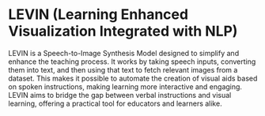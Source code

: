 # LEVIN (Learning Enhanced Visualization Integrated with NLP)

  LEVIN is a Speech-to-Image Synthesis Model designed to simplify and enhance the teaching process. It works by taking speech inputs, converting them into text, and then using that text to fetch relevant images from a dataset. This makes it possible to automate the creation of visual aids based on spoken instructions, making learning more interactive and engaging. LEVIN aims to bridge the gap between verbal instructions and visual learning, offering a practical tool for educators and learners alike.

